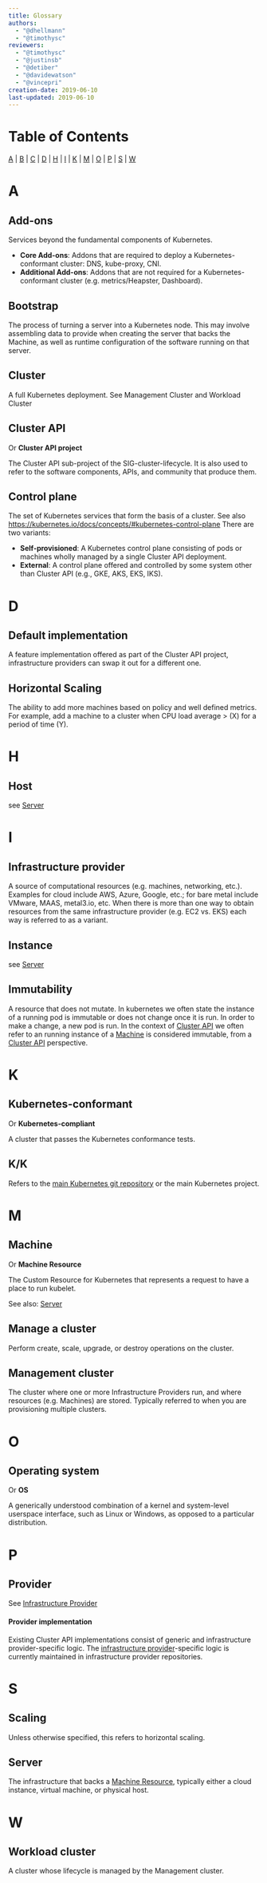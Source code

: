 ```yaml
---
title: Glossary
authors:
  - "@dhellmann"
  - "@timothysc"
reviewers:
  - "@timothysc"
  - "@justinsb"
  - "@detiber"
  - "@davidewatson"
  - "@vincepri"
creation-date: 2019-06-10
last-updated: 2019-06-10
---
```


<!--

  Formatting instructions for this document:

  - GitBook will make each two-level section a glossary entry. For example, `# foo` is not an entry, whereas `## foo` is.
  - Use a bullet list to define sub-entries or variations.
  - Wrap each sub-entry or variation in double underscores to have it rendered with emphasis.
  - Use semantic linefeeds (https://rhodesmill.org/brandon/2012/one-sentence-per-line/)

-->

# Table of Contents

[A](#a) | [B](#b) | [C](#c) | [D](#d) | [H](#h) | [I](#i) | [K](#k) | [M](#m) | [O](#o) | [P](#p) | [S](#s) | [W](#w)

# A

## Add-ons

Services beyond the fundamental components of Kubernetes.

* __Core Add-ons__: Addons that are required to deploy a Kubernetes-conformant cluster: DNS, kube-proxy, CNI.
* __Additional Add-ons__: Addons that are not required for a Kubernetes-conformant cluster (e.g. metrics/Heapster, Dashboard).

## Bootstrap

The process of turning a server into a Kubernetes node. This may involve assembling data to provide when creating the server that backs the Machine, as well as runtime configuration of the software running on that server.

## Cluster

A full Kubernetes deployment. See Management Cluster and Workload Cluster

## Cluster API

Or __Cluster API project__

The Cluster API sub-project of the SIG-cluster-lifecycle. It is also used to refer to the software components, APIs, and community that produce them.

## Control plane

The set of Kubernetes services that form the basis of a cluster. See also https://kubernetes.io/docs/concepts/#kubernetes-control-plane There are two variants:

* __Self-provisioned__: A Kubernetes control plane consisting of pods or machines wholly managed by a single Cluster API deployment.
* __External__: A control plane offered and controlled by some system other than Cluster API (e.g., GKE, AKS, EKS, IKS).

# D

## Default implementation

A feature implementation offered as part of the Cluster API project, infrastructure providers can swap it out for a different one.

## Horizontal Scaling

The ability to add more machines based on policy and well defined metrics. For example, add a machine to a cluster when CPU load average > (X) for a period of time (Y).

# H

## Host

see [Server](#server)

# I

## Infrastructure provider

A source of computational resources (e.g. machines, networking, etc.). Examples for cloud include AWS, Azure, Google, etc.; for bare metal include VMware, MAAS, metal3.io, etc. When there is more than one way to obtain resources from the same infrastructure provider (e.g. EC2 vs. EKS) each way is referred to as a variant.

## Instance

see [Server](#server)

## Immutability

A resource that does not mutate.  In kubernetes we often state the instance of a running pod is immutable or does not change once it is run.  In order to make a change, a new pod is run.  In the context of [Cluster API](#cluster-api) we often refer to an running instance of a [Machine](#machine) is considered immutable, from a [Cluster API](#cluster-api) perspective.

# K

## Kubernetes-conformant

Or __Kubernetes-compliant__

A cluster that passes the Kubernetes conformance tests.

## K/K

Refers to the [main Kubernetes git repository](https://github.com/kubernetes/kubernetes) or the main Kubernetes project.

# M

## Machine

Or __Machine Resource__

The Custom Resource for Kubernetes that represents a request to have a place to run kubelet.

See also: [Server](#server)

## Manage a cluster

Perform create, scale, upgrade, or destroy operations on the cluster.

## Management cluster

The cluster where one or more Infrastructure Providers run, and where resources (e.g. Machines) are stored.  Typically referred to when you are provisioning multiple clusters.

# O

## Operating system

Or __OS__

A generically understood combination of a kernel and system-level userspace interface, such as Linux or Windows, as opposed to a particular distribution.

# P

## Provider

See [Infrastructure Provider](#user-content-infrastructure-provider)

#### Provider implementation

Existing Cluster API implementations consist of generic and infrastructure provider-specific logic. The [infrastructure provider](#infrastructure-provider)-specific logic is currently maintained in infrastructure provider repositories.

# S

## Scaling

Unless otherwise specified, this refers to horizontal scaling.

## Server

The infrastructure that backs a [Machine Resource](#user-content-machine), typically either a cloud instance, virtual machine, or physical host.

# W

## Workload cluster

A cluster whose lifecycle is managed by the Management cluster.

